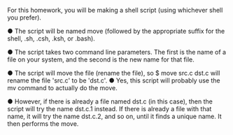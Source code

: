 For this homework, you will be making a shell script (using whichever shell you prefer).

● The script will be named move (followed by the appropriate suffix for the shell, .sh, .csh, .ksh, or
.bash).

● The script takes two command line parameters. The first is the name of a file on your system,
and the second is the new name for that file.

● The script will move the file (rename the file), so
$ move src.c dst.c
will rename the file 'src.c' to be 'dst.c'.
● Yes, this script will probably use the mv command to actually do the move.

● However, if there is already a file named dst.c (in this case), then the script will try the name
dst.c.1 instead. If there is already a file with that name, it will try the name dst.c.2, and so on, until it finds a unique name. It then performs the move.
